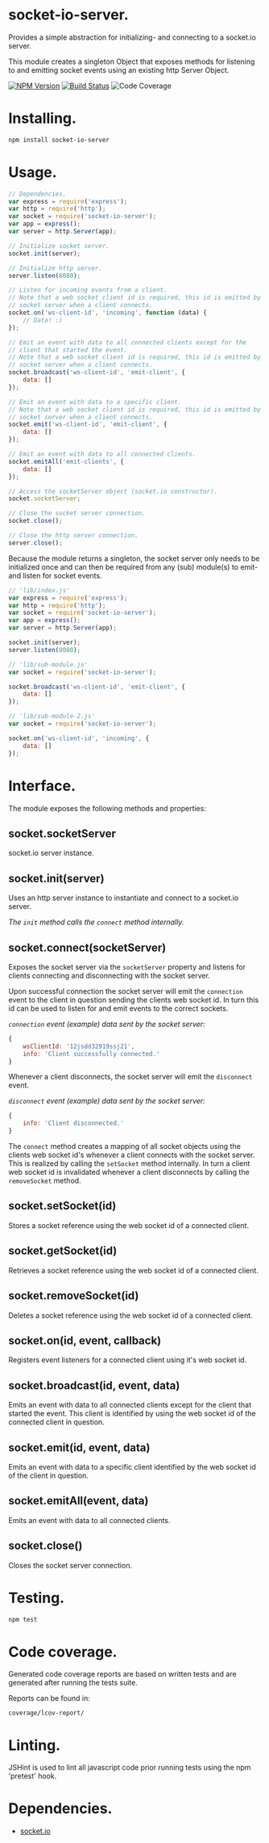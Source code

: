 # socket-io-server.
Provides a simple abstraction for initializing- and connecting to a socket.io server.

This module creates a singleton Object that exposes methods for listening to
and emitting socket events using an existing http Server Object.

[![NPM Version][npm-image]][npm-url]
[![Build Status][travis-image]][travis-url]
![Code Coverage][coverage-image]

[npm-image]: https://img.shields.io/badge/npm-v1.0.2-blue.svg
[npm-url]: https://www.npmjs.com/package/socket-io-server
[travis-image]: https://travis-ci.org/danillouz/socket-io-server.svg?branch=master
[travis-url]: https://travis-ci.org/danillouz/socket-io-server
[coverage-image]: https://img.shields.io/badge/coverage-100%25-brightgreen.svg


# Installing.
```bash
npm install socket-io-server
```


# Usage.
```javascript
// Dependencies.
var express = require('express');
var	http = require('http');
var	socket = require('socket-io-server');
var	app = express();
var	server = http.Server(app);

// Initialize socket server.
socket.init(server);

// Initialize http server.
server.listen(8080);

// Listen for incoming events from a client.
// Note that a web socket client id is required, this id is emitted by the
// socket server when a client connects.
socket.on('ws-client-id', 'incoming', function (data) {
	// Data! :)
});

// Emit an event with data to all connected clients except for the
// client that started the event.
// Note that a web socket client id is required, this id is emitted by the
// socket server when a client connects.
socket.broadcast('ws-client-id', 'emit-client', {
	data: []
});

// Emit an event with data to a specific client.
// Note that a web socket client id is required, this id is emitted by the
// socket server when a client connects.
socket.emit('ws-client-id', 'emit-client', {
	data: []
});

// Emit an event with data to all connected clients.
socket.emitAll('emit-clients', {
	data: []
});

// Access the socketServer object (socket.io constructor).
socket.socketServer;

// Close the socket server connection.
socket.close();

// Close the http server connection.
server.close();
```

Because the module returns a singleton, the socket server only needs to be
initialized once and can then be required from any (sub) module(s) to emit- and
listen for socket events.

```javascript
// 'lib/index.js'
var express = require('express');
var	http = require('http');
var	socket = require('socket-io-server');
var	app = express();
var	server = http.Server(app);

socket.init(server);
server.listen(8080);

// 'lib/sub-module.js'
var socket = require('socket-io-server');

socket.broadcast('ws-client-id', 'emit-client', {
	data: []
});

// 'lib/sub-module-2.js'
var socket = require('socket-io-server');

socket.on('ws-client-id', 'incoming', {
	data: []
});
```


# Interface.
The module exposes the following methods and properties:

## socket.socketServer
socket.io server instance.

## socket.init(server)
Uses an http server instance to instantiate and connect to a socket.io server.

*The `init` method calls the `connect` method internally.*

## socket.connect(socketServer)
Exposes the socket server via the `socketServer` property and listens for clients
connecting and disconnecting with the socket server.

Upon successful connection the socket server will emit the `connection` event to
the client in question sending the clients web socket id. In turn this id can
be used to listen for and emit events to the correct sockets.

*`connection` event (example) data sent by the socket server:*
```javascript
{
	wsClientId: '12jsdd32919ssj21',
	info: 'Client successfully connected.'
}
```

Whenever a client disconnects, the socket server will emit the `disconnect` event.

*`disconnect` event (example) data sent by the socket server:*
```javascript
{
	info: 'Client disconnected.'
}
```

The `connect` method creates a mapping of all socket objects using the clients web
socket id's whenever a client connects with the socket server.
This is realized by calling the `setSocket` method internally. In turn a
client web socket id is invalidated whenever a client disconnects by calling the
`removeSocket` method.

## socket.setSocket(id)
Stores a socket reference using the web socket id of a connected client.

## socket.getSocket(id)
Retrieves a socket reference using the web socket id of a connected client.

## socket.removeSocket(id)
Deletes a socket reference using the web socket id of a connected client.

## socket.on(id, event, callback)
Registers event listeners for a connected client using it's web socket id.

## socket.broadcast(id, event, data)
Emits an event with data to all connected clients except for the client that
started the event. This client is identified by using the web socket id of the
connected client in question.

## socket.emit(id, event, data)
Emits an event with data to a specific client identified by the web socket id of
the client in question.

## socket.emitAll(event, data)
Emits an event with data to all connected clients.

## socket.close()
Closes the socket server connection.


# Testing.
```bash
npm test
```


# Code coverage.
Generated code coverage reports are based on written tests and are generated
after running the tests suite.

Reports can be found in:
```
coverage/lcov-report/
```


# Linting.
JSHint is used to lint all javascript code prior running tests using the npm
'pretest' hook.


# Dependencies.
* [socket.io](https://github.com/Automattic/socket.io)
